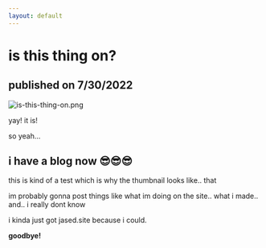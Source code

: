 ```yaml
---
layout: default
---
```


# is this thing on?

## published on 7/30/2022

![is-this-thing-on.png](http://jased.site/assets/images/is-this-thing-on.png)

yay! it is!

so yeah...

## i have a blog now 😎😎😎

this is kind of a test which is why the thumbnail looks like.. that

im probably gonna post things like what im doing on the site.. what i made.. and.. i really dont know

i kinda just got jased.site because i could.

**goodbye!**